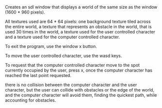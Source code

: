 Creates an sdl window that displays a world of the same size as the window (1600 * 960 pixels).

All textures used are 64 * 64 pixels: 
one background texture tiled across the entire world, 
a texture that represents an obstacle in the world, that is used 30 times in the world,
a texture used for the user controlled character
and a texture used for the computer controlled character.

To exit the program, use the window x button.

To move the user controlled character, use the wasd keys.

To request that the computer controlled character move to the spot currently occupied by the user, press x,
once the computer character has reached the last point requested.

there is no collision between the computer character and the user character, but the user can collide with obstacles
or the edge of the world, and the computer character will avoid them, finding the quickest path, while accounting for
obstacles.
